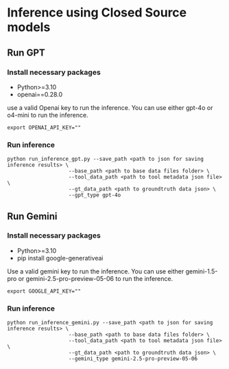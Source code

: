 
# Inference using Closed Source models


## Run GPT

### Install necessary packages
- Python>=3.10
- openai==0.28.0

use a valid Openai key to run the inference. You can use either gpt-4o or o4-mini to run the inference.

```
export OPENAI_API_KEY=""
```

### Run inference

```
python run_inference_gpt.py --save_path <path to json for saving inference results> \
					--base_path <path to base data files folder> \
				 	--tool_data_path <path to tool metadata json file> \
 					--gt_data_path <path to groundtruth data json> \
					--gpt_type gpt-4o
```



## Run Gemini

### Install necessary packages
- Python>=3.10
- pip install google-generativeai

Use a valid gemini key to run the inference. You can use either gemini-1.5-pro or gemini-2.5-pro-preview-05-06 to run the inference.

```
export GOOGLE_API_KEY=""
```

### Run inference

```
python run_inference_gemini.py --save_path <path to json for saving inference results> \
					--base_path <path to base data files folder> \
				 	--tool_data_path <path to tool metadata json file> \
 					--gt_data_path <path to groundtruth data json> \
					--gemini_type gemini-2.5-pro-preview-05-06
```


